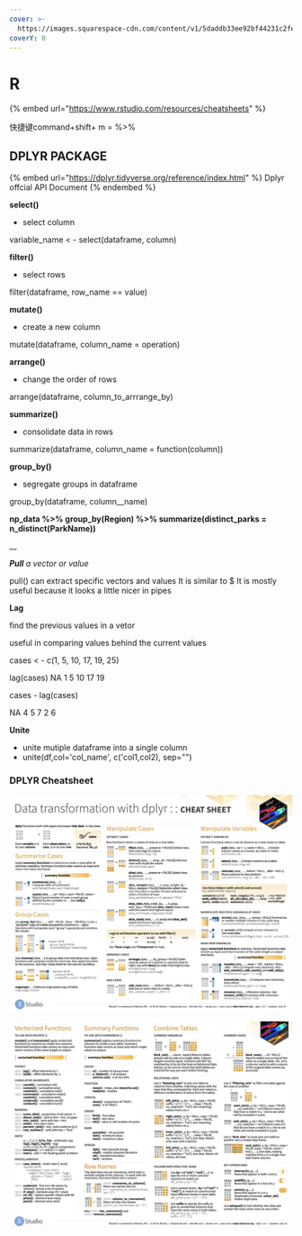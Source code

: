 ```yaml
---
cover: >-
  https://images.squarespace-cdn.com/content/v1/5daddb33ee92bf44231c2fef/1593634997762-75P05A5AKO859N5G9OMU/medical-algorithms.gif
coverY: 0
---
```


# R

{% embed url="https://www.rstudio.com/resources/cheatsheets" %}

快捷键command+shift+ m = %>%

## DPLYR PACKAGE

{% embed url="https://dplyr.tidyverse.org/reference/index.html" %}
Dplyr offcial API Document
{% endembed %}

**select()**

* select column

variable\_name < - select(dataframe, column)

**filter()**

* select rows

filter(dataframe, row\_name == value)

**mutate()**

* create a new column

mutate(dataframe, column\_name = operation)

**arrange()**

* change the order of rows

arrange(dataframe, column\_to\_arrrange\_by)

**summarize()**

* consolidate data in rows

summarize(dataframe, column\_name = function(column))

**group\_by()**

* segregate groups in dataframe

group\_by(dataframe, column\_\_name)

**np\_data %>% group\_by(Region) %>% summarize(distinct\_parks = n\_distinct(ParkName))**

\_\_

_**Pull** a vector or value_

pull() can extract specific vectors and values It is similar to $ It is mostly useful because it looks a little nicer in pipes

**Lag**

find the previous values in a vetor

useful in comparing values behind the current values

cases < - c(1, 5, 10, 17, 19, 25)

lag(cases) NA 1 5 10 17 19

cases - lag(cases)

NA 4 5 7 2 6



**Unite**

* unite mutiple dataframe into a single column
* unite(df,col='col\_name', c('col1,col2), sep="")

### DPLYR Cheatsheet

![](<../.gitbook/assets/截屏2022-02-07 下午9.26.41.png>)

![](<../.gitbook/assets/截屏2022-02-07 下午9.27.16.png>)

